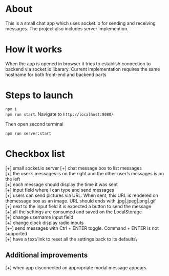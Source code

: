 # About
This is a small chat app which uses socket.io for sending and receiving messages. The project also includes server implemention.
# How it works
When the app is opened in browser it tries to establish connection to backend via socket.io libarary. Current implementation requires the same hostname for both front-end and backend parts
# Steps to launch
`npm i`\
`npm run start`. Navigate to `http://localhost:8080/`

Then open second terminal

`npm run server:start`
# Checkbox list
[+] small socket.io server
[+] chat message box to list messages\
[+] the user’s messages is on the right and the other user’s messages is on the left\
[+] each message should display the time it was sent\
[+] input field where I can type and send messages\
[+] users can send pictures via URL. When sent, this URL is rendered on themessage box as an image. URL should ends with .jpg|.jpeg|.png|.gif\
[+] next to the input field it is expected a button to send the message\
[+] all the settings are consumed and saved on the LocalStorage\
[+] change username input field\
[+] change clock display radio inputs\
[+-] send messages with Ctrl + ENTER toggle. Command + ENTER is not supported\
[+] have a text/link to reset all the settings back to its defaults\
## Additional improvements
[+] when app disconected an appropriate modal message appears
